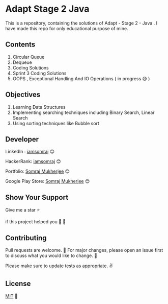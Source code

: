 # Adapt Stage 2 Java

This is a repository, containing the solutions of Adapt - Stage 2 - Java . I have made this repo for only educational purpose of mine.

## Contents

1. Circular Queue
2. Dequeue
3. Coding Solutions
4. Sprint 3 Coding Solutions
5. OOPS , Exceptional Handling And IO Operations ( in progress 😅 )

## Objectives

1. Learning Data Structures
2. Implementing searching techniques including Binary Search, Linear Search
3. Using sorting techniques like Bubble sort

## Developer

LinkedIn : [iamsomraj](https://www.linkedin.com/in/iamsomraj/) 😊

HackerRank: [iamsomraj](https://www.hackerrank.com/iamsomraj?hr_r=1) 😊

Portfolio: [Somraj Mukherjee](https://iamsomraj.github.io/) 😊

Google Play Store: [Somraj Mukherjee](https://play.google.com/store/apps/developer?id=Somraj+Mukherjee) 😊

## Show Your Support

Give me a star ⭐

if this project helped you 👦 👧

## Contributing

Pull requests are welcome. 🤝 For major changes, please open an issue first to discuss what you would like to change. 🙏

Please make sure to update tests as appropriate. ✌

## License

[MIT](https://choosealicense.com/licenses/mit/) 📰
